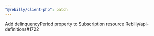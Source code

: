 ```yaml
---
"@rebilly/client-php": patch
---
```


Add delinquencyPeriod property to Subscription resource Rebilly/api-definitions#1722
